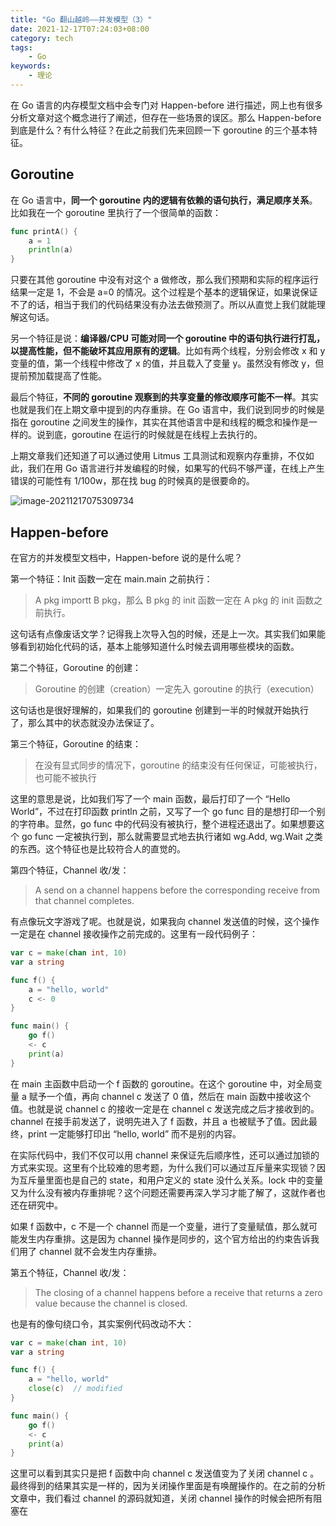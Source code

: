 ```yaml
---
title: "Go 翻山越岭——并发模型（3）"
date: 2021-12-17T07:24:03+08:00
category: tech
tags:
    - Go
keywords:
    - 理论
---
```


在 Go 语言的内存模型文档中会专门对 Happen-before 进行描述，网上也有很多分析文章对这个概念进行了阐述，但存在一些场景的误区。那么 Happen-before 到底是什么？有什么特征？在此之前我们先来回顾一下 goroutine 的三个基本特征。

## Goroutine 

在 Go 语言中，**同一个 goroutine 内的逻辑有依赖的语句执行，满足顺序关系**。比如我在一个 goroutine 里执行了一个很简单的函数：

```go
func printA() {
    a = 1
    println(a)
}
```

只要在其他 goroutine 中没有对这个 a 做修改，那么我们预期和实际的程序运行结果一定是 1，不会是 a=0 的情况。这个过程是个基本的逻辑保证，如果说保证不了的话，相当于我们的代码结果没有办法去做预测了。所以从直觉上我们就能理解这句话。



另一个特征是说：**编译器/CPU 可能对同一个 goroutine 中的语句执行进行打乱，以提高性能，但不能破坏其应用原有的逻辑**。比如有两个线程，分别会修改 x 和 y 变量的值，第一个线程中修改了 x 的值，并且载入了变量 y。虽然没有修改 y，但提前预加载提高了性能。



最后个特征，**不同的 goroutine 观察到的共享变量的修改顺序可能不一样**。其实也就是我们在上期文章中提到的内存重排。在 Go 语言中，我们说到同步的时候是指在 goroutine 之间发生的操作，其实在其他语言中是和线程的概念和操作是一样的。说到底，goroutine 在运行的时候就是在线程上去执行的。



上期文章我们还知道了可以通过使用 Litmus 工具测试和观察内存重排，不仅如此，我们在用 Go 语言进行并发编程的时候，如果写的代码不够严谨，在线上产生错误的可能性有 1/100w，那在找 bug 的时候真的是很要命的。 

![image-20211217075309734](https://cdn.jsdelivr.net/gh/JupiterXue/PictureBed/BlogImg/202112170753914.png)

## Happen-before

在官方的并发模型文档中，Happen-before 说的是什么呢？

第一个特征：Init 函数一定在 main.main 之前执行：

> A pkg importt B pkg，那么 B pkg 的 init 函数一定在 A pkg 的 init 函数之前执行。

这句话有点像废话文学？记得我上次导入包的时候，还是上一次。其实我们如果能够看到初始化代码的话，基本上能够知道什么时候去调用哪些模块的函数。



第二个特征，Goroutine 的创建：

> Goroutine 的创建（creation）一定先入 goroutine 的执行（execution）

这句话也是很好理解的，如果我们的 goroutine 创建到一半的时候就开始执行了，那么其中的状态就没办法保证了。



第三个特征，Goroutine 的结束：

> 在没有显式同步的情况下，goroutine 的结束没有任何保证，可能被执行，也可能不被执行

这里的意思是说，比如我们写了一个 main 函数，最后打印了一个 “Hello World”，不过在打印函数 println 之前，又写了一个 go func 目的是想打印一个别的字符串。显然，go func 中的代码没有被执行，整个进程还退出了。如果想要这个 go func 一定被执行到，那么就需要显式地去执行诸如 wg.Add, wg.Wait 之类的东西。这个特征也是比较符合人的直觉的。



第四个特征，Channel 收/发：

> A send on a channel happens before the corresponding receive from that channel completes.

有点像玩文字游戏了呢。也就是说，如果我向 channel 发送值的时候，这个操作一定是在 channel 接收操作之前完成的。这里有一段代码例子：

```go
var c = make(chan int, 10)
var a string

func f() {
    a = "hello, world"
    c <- 0
}

func main() {
    go f()
    <- c
    print(a)
}
```

在 main 主函数中启动一个 f 函数的 goroutine。在这个 goroutine 中，对全局变量 a 赋予一个值，再向 channel c 发送了 0 值，然后在 main 函数中接收这个值。也就是说 channel c 的接收一定是在 channel c 发送完成之后才接收到的。channel 在接手前发送了，说明先进入了 f 函数，并且 a 也被赋予了值。因此最终，print 一定能够打印出 “hello, world” 而不是别的内容。



在实际代码中，我们不仅可以用 channel 来保证先后顺序性，还可以通过加锁的方式来实现。这里有个比较难的思考题，为什么我们可以通过互斥量来实现锁？因为互斥量里面也是自己的 state，和用户定义的 state 没什么关系。lock 中的变量又为什么没有被内存重排呢？这个问题还需要再深入学习才能了解了，这就作者也还在研究中。



如果 f 函数中，c 不是一个 channel 而是一个变量，进行了变量赋值，那么就可能发生内存重排。这是因为 channel 操作是同步的，这个官方给出的约束告诉我们用了 channel 就不会发生内存重排。



第五个特征，Channel 收/发：

> The closing of a channel happens before a receive that returns a zero value because the channel is closed.

也是有的像句绕口令，其实案例代码改动不大：

```go
var c = make(chan int, 10)
var a string

func f() {
    a = "hello, world"
    close(c)  // modified
}

func main() {
    go f()
    <- c
    print(a)
}
```

这里可以看到其实只是把 f 函数中向 channel c 发送值变为了关闭 channel c 。最终得到的结果其实是一样的，因为关闭操作里面是有唤醒操作的。在之前的分析文章中，我们看过 channel 的源码就知道，关闭 channel 操作的时候会把所有阻塞在
